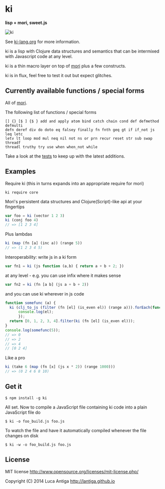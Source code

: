 
# ki

**lisp + mori, sweet.js**

![ki](http://ki-lang.org/images/ki-color.svg)

See [ki-lang.org](http://ki-lang.org) for more information.

ki is a lisp with Clojure data structures and semantics that can be intermixed with Javascript code at any level.

ki is a thin macro layer on top of [mori](https://github.com/swannodette/mori) plus a few constructs.

ki is in flux, feel free to test it out but expect glitches.


## Currently available functions / special forms

All of [mori](https://github.com/swannodette/mori).

The following list of functions / special forms
```
[] {} [$ ] {$ } add and apply atom bind catch chain cond def defmethod defmulti 
defn deref div do doto eq falsey finally fn fnth geq gt if if_not js leq letc 
letv lt loop mod mul neq nil not ns or prn recur reset str sub swap threadf 
threadl truthy try use when when_not while 
```

Take a look at the [tests](https://github.com/lantiga/ki/blob/master/test/core.js) to keep up with the latest additions.

## Examples

Require ki (this in turns expands into an appropriate require for mori)
```
ki require core
```

Mori's persistent data structures and Clojure(Script)-like api at your fingertips
```js
var foo = ki (vector 1 2 3)
ki (conj foo 4)
// => [1 2 3 4]
```

Plus lambdas
```js
ki (map (fn [a] (inc a)) (range 5))
// => (1 2 3 4 5)
```

Interoperability: write js in a ki form
```js
var fn1 = ki (js function (a,b) { return a + b + 2; })
```
at any level - e.g. you can use infix where it makes sense
```js
var fn2 = ki (fn [a b] (js a + b + 2))
```

and you can use ki wherever in js code
```js
function somefunc (a) {
  ki (clj_to_js (filter (fn [el] (is_even el)) (range a))).forEach(function(el) {
      console.log(el);
      });
  return [0, 1, 2, 3, 4].filter(ki (fn [el] (is_even el)));
}
console.log(somefunc(5));
// => 0 
// => 2 
// => 4 
// [0 2 4]
```

Like a pro
```js
ki (take 6 (map (fn [x] (js x * 2)) (range 1000)))
// => (0 2 4 6 8 10)
```


## Get it

    $ npm install -g ki

All set. Now to compile a JavaScript file containing ki code into a plain JavaScript file do

    $ ki -o foo_build.js foo.js

To watch the file and have it automatically compiled whenever the file changes on disk

    $ ki -w -o foo_build.js foo.js


## License

MIT license http://www.opensource.org/licenses/mit-license.php/

Copyright (C) 2014 Luca Antiga http://lantiga.github.io


